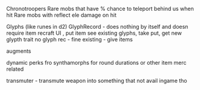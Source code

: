 Chronotroopers
Rare mobs that have % chance to teleport behind us when hit
Rare mobs with reflect ele damage on hit

Glyphs (like runes in d2)
GlyphRecord - does nothing by itself and doesn require item recraft
UI , put item see existing glyphs, take put, get new glypth trait
no glyph rec - fine
existing - give items

augments

dynamic perks fro synthamorphs for round durations or other item merc related

transmuter - transmute weapon into something that not avail ingame tho